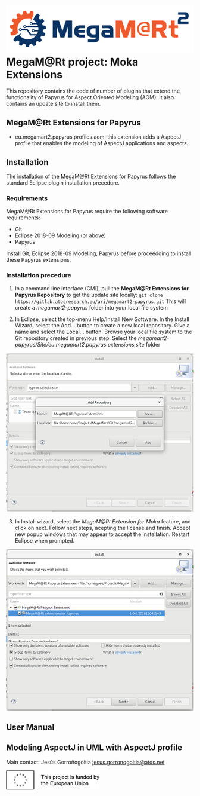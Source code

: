 # [![MegaM@Rt](images/megamart2-logo.gif)](https://megamart2-ecsel.eu/) MegaM@Rt project: Moka Extensions

This repository contains the code of number of plugins that extend the functionality of Papyrus for Aspect Oriented Modeling (AOM). It also contains an update site to install them.

## MegaM@Rt Extensions for Papyrus

- eu.megamart2.papyrus.profiles.aom: this extension adds a AspectJ profile that enables the modeling of AspectJ applications and aspects.

## Installation
The installation of the MegaM@Rt Extensions for Papyrus follows the standard Eclipse plugin installation precedure.

### Requirements
MegaM@Rt Extensions for Papyrus require the following software requirements:
- Git
- Eclipse 2018-09 Modeling (or above)
- Papyrus

Install Git, Eclipse 2018-09 Modeling, Papyrus before proceedding to install these Papyrus extensions. 

### Installation precedure
1. In a command line interface (CMI), pull the **MegaM@Rt Extensions for Papyrus Repository** to get the update site locally:
`git clone https://gitlab.atosresearch.eu/ari/megamart2-papyrus.git`
This will create a *megamart2-papyrus* folder into your local file system

2. In Eclipse, select the top-menu Help/Install New Software. In the Install Wizard, select the Add... button to create a new local repository. Give a name and select the Local... button. Browse your local file system to the Git repository created in previous step. Select the *megamart2-papyrus/Site/eu.megamart2.papyrus.extensions.site* folder


![MegaM@Rt Extensions for Papyrus installation step 2](images/megamart-papyrus-install_1.png)


3. In Install wizard, select the *MegaM@Rt Extension for Moka* feature, and click on next. Follow next steps, acepting the license and finish. Accept new popup windows that may appear to accept the installation. Restart Eclipse when prompted.

![MegaM@Rt Extensions for Papyrus installation step 3](images/megamart-papyrus-install_2.png)

## User Manual

## Modeling AspectJ in UML with AspectJ profile


Main contact: Jesús Gorroñogoitia <jesus.gorronogoitia@atos.net>

![Project funded by the European Union](images/european.union.logo.png)
